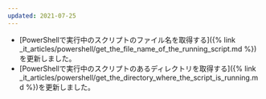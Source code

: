 ```yaml
---
updated: 2021-07-25
---
```

- [PowerShellで実行中のスクリプトのファイル名を取得する]({% link _it_articles/powershell/get_the_file_name_of_the_running_script.md %})を更新しました。
- [PowerShellで実行中のスクリプトのあるディレクトリを取得する]({% link _it_articles/powershell/get_the_directory_where_the_script_is_running.md %})を更新しました。
